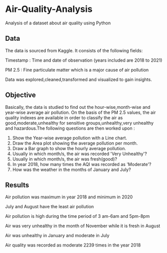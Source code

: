 # Air-Quality-Analysis
Analysis of a dataset about air quality using Python

## Data
The data is sourced from Kaggle.
It consists of the following fields:

Timestamp : Time and date of observation (years included are 2018 to 2021)

PM 2.5 : Fine particulate matter which is a major cause of air pollution

Data was explored,cleaned,transformed and visualized to gain insights.

## Objective

Basically, the data is studied to find out the hour-wise,month-wise and year-wise average air pollution. On the basis of the PM 2.5 values, the air quality indexes are available in order to classify the air as good,moderate,unhealthy for sensitive groups,unhealthy,very unhealthy and hazardous.The following questions are then worked upon :

1. Show the Year-wise average pollution with a Line chart.
2. Draw the Area plot showing the average pollution per month.
3. Draw a Bar graph to show the hourly average pollution.
4. Usually in which month/s, the air was recorded 'Very Unhealthy'?
5. Usually in which month/s, the air was fresh(good)?
6. In year 2018, how many times the AQI was recorded as 'Moderate'?
7. How was the weather in the months of January and July?

## Results

Air pollution was maximum in year 2018 and minimum in 2020

July and August have the least air pollution

Air pollution is high during the time period of 3 am-6am and 5pm-8pm

Air was very unhealthy in the month of November while it is fresh in August

Air was unhealthy in January and moderate in July

Air quality was recorded as moderate 2239 times in the year 2018



